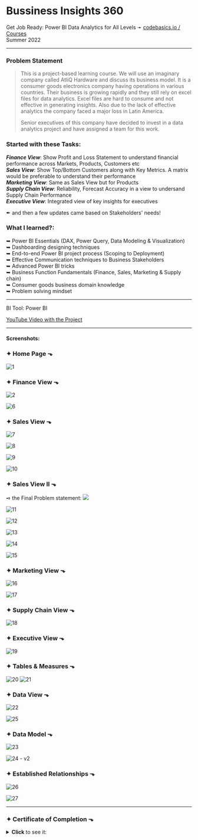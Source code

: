 # **Bussiness Insights 360**

Get Job Ready: Power BI Data Analytics for All Levels ➛ [codebasics.io / Courses](https://codebasics.io/#ourcourses)  
Summer 2022


--- 


### **Problem Statement** 

> This is a project-based learning course. We will use an imaginary company called AtliQ Hardware and discuss its business model. It is a consumer goods electronics company having operations in various countries. Their business is growing rapidly and they still rely on excel files for data analytics. Excel files are hard to consume and not effective in generating insights. Also due to the lack of effective analytics the company faced a major loss in Latin America.
> 
> Senior executives of this company have decided to invest in a data analytics project and have assigned a team for this work.



### **Started with these Tasks**: 

***Finance View***: Show Profit and Loss Statement to understand financial performance across Markets, Products, Customers etc  
***Sales View***: Show Top/Bottom Customers along with Key Metrics. A matrix would be preferable to understand their performance  
***Marketing View***: Same as Sales View but for Products  
***Supply Chain View***: Reliability, Forecast Accuracy in a view to undersand Supply Chain Performance  
***Executive View***: Integrated view of key insights for executives  

✒ and then a few updates came based on Stakeholders' needs!

### **What I learned?**:

➥ Power BI Essentials (DAX, Power Query, Data Modeling & Visualization)  
➥ Dashboarding designing techniques  
➥ End-to-end Power BI project process (Scoping to Deployment)  
➥ Effective Communication techniques to Business Stakeholders  
➥ Advanced Power BI tricks  
➥ Business Function Fundamentals (Finance, Sales, Marketing & Supply chain)  
➥ Consumer goods business domain knowledge  
➥ Problem solving mindset  

---

BI Tool: Power BI

[YouTube Video with the Project](https://www.youtube.com/watch?v=a0sHR1Ehux4)


---


#### Screenshots:

### ✦ Home Page ⬎
![1](https://user-images.githubusercontent.com/94936000/202318186-33607a9b-15e4-4903-a035-36d0a970909e.jpg)

### ✦ Finance View ⬎
![2](https://user-images.githubusercontent.com/94936000/202318190-ca1bd5ac-9a74-4a06-ac9f-76e2193ce567.jpg)

![6](https://user-images.githubusercontent.com/94936000/202318194-013a1f8a-8e29-443a-9cab-096470c703ba.jpg)

### ✦ Sales View ⬎
![7](https://user-images.githubusercontent.com/94936000/202318197-d855f17c-a1e9-4d20-b64c-96d8a2b1cf3b.jpg)

![8](https://user-images.githubusercontent.com/94936000/202318200-a2e7dec9-aae0-4c74-a970-257a634a83af.jpg)

![9](https://user-images.githubusercontent.com/94936000/202318202-ccb074a1-7b37-445b-ae66-f779d7fc7809.jpg)

![10](https://user-images.githubusercontent.com/94936000/202318203-3c2bec2a-6744-41a5-a66c-0c76543a7cea.jpg)

### ✦ Sales View II ⬎
➺ the Final Problem statement:
![](https://user-images.githubusercontent.com/94936000/202322363-115a3155-4aed-47e7-a7a1-f48eee50a714.jpg)

![11](https://user-images.githubusercontent.com/94936000/202318204-690167bd-20c6-4e34-9919-15718db17937.jpg)

![12](https://user-images.githubusercontent.com/94936000/202318206-b91a7813-6016-4d92-afb5-e8f5e80c9a0b.jpg)

![13](https://user-images.githubusercontent.com/94936000/202318209-5f973393-c97c-4750-bfe1-000429fd5b4a.jpg)

![14](https://user-images.githubusercontent.com/94936000/202318211-6978bf5d-6eb9-424e-8170-0b4d0b2f95d5.jpg)

![15](https://user-images.githubusercontent.com/94936000/202318214-6f323d37-66cd-45bd-80fe-db45954e79a5.jpg)

### ✦ Marketing View ⬎
![16](https://user-images.githubusercontent.com/94936000/202318216-3631e75c-585f-4b48-ab08-b90abf5e9167.jpg)

![17](https://user-images.githubusercontent.com/94936000/202318217-d9e77a33-8b0a-483f-8f03-4765147a2bac.jpg)

### ✦ Supply Chain View ⬎
![18](https://user-images.githubusercontent.com/94936000/202318218-5eb66bbc-8546-49c4-9a78-603316a9d11e.jpg)

### ✦ Executive View ⬎
![19](https://user-images.githubusercontent.com/94936000/202318220-bfd992b2-3a6c-40c1-a868-19d9894be5c2.jpg)

### ✦ Tables & Measures ⬎
![20](https://user-images.githubusercontent.com/94936000/202318222-c0312bbf-70f8-4daf-953d-3f46ec09093b.jpg) ![21](https://user-images.githubusercontent.com/94936000/202318223-ca0a7fb6-0c86-41e7-a038-e16d8373a15a.jpg)

### ✦ Data View ⬎
![22](https://user-images.githubusercontent.com/94936000/202318225-e938763e-5ee5-4fdf-8f69-32143db837df.jpg)

![25](https://user-images.githubusercontent.com/94936000/202318231-5f4644e1-a21a-4722-a584-69abf29b73f5.jpg)

### ✦ Data Model ⬎
![23](https://user-images.githubusercontent.com/94936000/202318227-059217f3-3851-4ced-a21d-a3fe49363552.jpg)

![24 - v2](https://user-images.githubusercontent.com/94936000/202321181-faa0bcc4-0bf6-4353-bbed-98838355d8f3.jpg)

### ✦ Established Relationships ⬎
![26](https://user-images.githubusercontent.com/94936000/202329163-8f65f187-12dd-45f7-877d-f45d18c11e78.jpg)

![27](https://user-images.githubusercontent.com/94936000/202329165-8af93401-e203-4e18-90d6-cfc6ce2f1231.jpg)


---

### ✦ Certificate of Completion ⬎
<details><summary><b>Click</b> to see it:</summary><img src="https://user-images.githubusercontent.com/94936000/202324962-06bc91dc-9aa9-4dde-8fc3-59f6943aebd4.jpg"></details>



